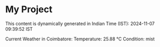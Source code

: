 # My Project

This content is dynamically generated in Indian Time (IST): 2024-11-07 09:39:52 IST


Current Weather in Coimbatore:
Temperature: 25.88 °C
Condition: mist
